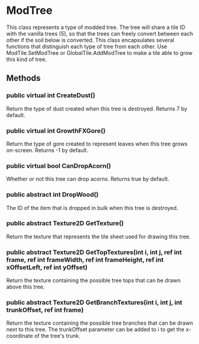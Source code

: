 # ModTree

This class represents a type of modded tree. The tree will share a tile ID with the vanilla trees (5), so that the trees can freely convert between each other if the soil below is converted. This class encapsulates several functions that distinguish each type of tree from each other. Use ModTile.SetModTree or GlobalTile.AddModTree to make a tile able to grow this kind of tree.

## Methods

### public virtual int CreateDust()

Return the type of dust created when this tree is destroyed. Returns 7 by default.

### public virtual int GrowthFXGore()

Return the type of gore created to represent leaves when this tree grows on-screen. Returns -1 by default.

### public virtual bool CanDropAcorn()

Whether or not this tree can drop acorns. Returns true by default.

### public abstract int DropWood()

The ID of the item that is dropped in bulk when this tree is destroyed.

### public abstract Texture2D GetTexture()

Return the texture that represents the tile sheet used for drawing this tree.

### public abstract Texture2D GetTopTextures(int i, int j, ref int frame, ref int frameWidth, ref int frameHeight, ref int xOffsetLeft, ref int yOffset)

Return the texture containing the possible tree tops that can be drawn above this tree.

### public abstract Texture2D GetBranchTextures(int i, int j, int trunkOffset, ref int frame)

Return the texture containing the possible tree branches that can be drawn next to this tree. The trunkOffset parameter can be added to i to get the x-coordinate of the tree's trunk.